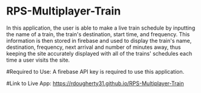 # RPS-Multiplayer-Train

In this application, the user is able to make a live train schedule by inputting the name of a train, the train's destination, start time, and frequency. This information is then stored in firebase and used to display the train's name, destination, frequency, next arrival and number of minutes away, thus keeping the site accurately displayed with all of the trains' schedules each time a user visits the site.

#Required to Use: A firebase API key is required to use this application.

#Link to Live App: https://rdougherty31.github.io/RPS-Multiplayer-Train